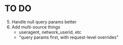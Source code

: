 # TO DO
5. Handle null query params better
6. Add multi-source things
    - useragent, network_userid, etc
    - "query params first, with request-level overrides"
